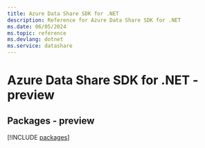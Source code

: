 ```yaml
---
title: Azure Data Share SDK for .NET
description: Reference for Azure Data Share SDK for .NET
ms.date: 06/05/2024
ms.topic: reference
ms.devlang: dotnet
ms.service: datashare
---
```

# Azure Data Share SDK for .NET - preview
## Packages - preview
[!INCLUDE [packages](data-share-index.md)]